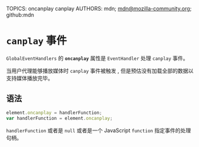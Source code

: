 TOPICS: oncanplay
        canplay
AUTHORS: mdn; mdn@mozilla-community.org; github:mdn

# `canplay` 事件

`GlobalEventHandlers` 的 **`oncanplay`** 属性是 `EventHandler` 处理 `canplay` 事件。

当用户代理能够播放媒体时 `canplay` 事件被触发 , 但是预估没有加载全部的数据以支持媒体播放完毕。

## 语法

```javascript
element.oncanplay = handlerFunction;
var handlerFunction = element.oncanplay;
```

`handlerFunction` 或者是 `null` 或者是一个 JavaScript `function` 指定事件的处理句柄。
